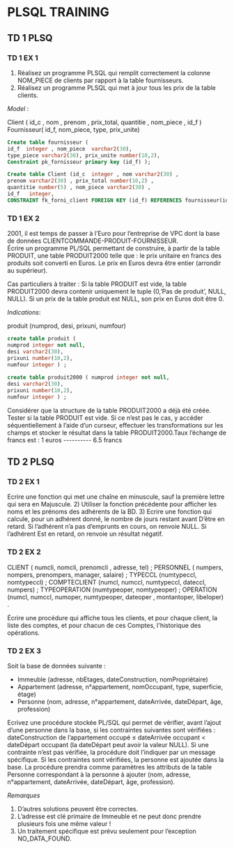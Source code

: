 # PLSQL TRAINING

## TD 1 PLSQ

### TD 1 EX 1

1. Réalisez un programme PLSQL qui remplit correctement la colonne NOM_PIECE de clients par rapport à la table fournisseurs. 
2. Réalisez un programme PLSQL qui met à jour tous les prix de la table clients.

*Model* :  

Client ( id_c , nom , prenom , prix_total, quantitie , nom_piece , id_f ) 
Fournisseur( id_f, nom_piece, type, prix_unite)

```sql
Create table fournisseur ( 
id_f  integer , nom_piece  varchar2(30),
type_piece varchar2(30), prix_unite number(10,2),
Constraint pk_fornisseur primary key (id_f) );

Create table Client (id_c  integer , nom varchar2(30) ,
prenom varchar2(30) , prix_total number(10,2) ,
quantitie number(5) , nom_piece varchar2(30) ,
id_f   integer,
CONSTRAINT fk_forni_client FOREIGN KEY (id_f) REFERENCES fournisseur(id_f));
```

### TD 1 EX 2

2001, il est temps de passer à l’Euro pour l’entreprise de VPC dont la base de données CLIENTCOMMANDE-PRODUIT-FOURNISSEUR.  
Écrire un programme  PL/SQL permettant de construire, à partir de la table PRODUIT, une table PRODUIT2000 telle que : le prix unitaire en francs des produits soit converti en Euros. Le prix en Euros devra être entier (arrondir au supérieur). 
 
Cas particuliers à traiter : 
Si la table PRODUIT est vide, la table PRODUIT2000 devra contenir uniquement le tuple (0,’Pas de produit’, NULL, NULL). Si un prix de la table produit est NULL, son prix en Euros doit être 0.

*Indications*:

produit (numprod, desi, prixuni, numfour)

```sql
create table produit (
numprod integer not null,
desi varchar2(30),
prixuni number(10,2),
numfour integer ) ;
 
create table produit2000 ( numprod integer not null,
desi varchar2(30),
prixuni number(10,2),
numfour integer ) ;
```

Considérer que la structure de la table PRODUIT2000 a déjà été créée. Tester si la table PRODUIT est vide. Si ce n’est pas le cas, y accéder séquentiellement à l’aide d’un curseur, effectuer les transformations sur les champs et stocker le résultat dans la table PRODUIT2000.Taux l’échange de  francs est : 1 euros ---------- 6.5 francs

## TD 2 PLSQ

### TD 2 EX 1

Ecrire une fonction qui met une chaîne en minuscule, sauf la première lettre qui sera en Majuscule. 2) Utiliser la fonction précédente pour afficher les noms et les prénoms des adhérents de la BD. 3) Ecrire une fonction qui calcule, pour un adhérent donné, le nombre de jours restant avant D’être en retard. Si l’adhérent n’a pas d’emprunts en cours, on renvoie NULL. Si l’adhérent Est en retard, on renvoie un résultat négatif.

### TD 2 EX 2

CLIENT ( numcli, nomcli, prenomcli , adresse, tel) ; 
PERSONNEL ( numpers, nompers, prenompers, manager, salaire) ; 
TYPECCL (numtypeccl, nomtypeccl) ; 
COMPTECLIENT (numcl, numccl, numtypeccl, dateccl, numpers) ; 
TYPEOPERATION (numtypeoper, nomtypeoper) ; 
OPERATION (numcl, numccl, numoper, numtypeoper, dateoper , montantoper, libeloper) . 
 
Écrire une procédure qui affiche tous les clients, et pour chaque client, la liste des comptes, et pour chacun de ces Comptes, l'historique des opérations.



### TD 2 EX 3

Soit la base de données suivante :

- Immeuble (adresse, nbEtages, dateConstruction, nomPropriétaire)
- Appartement (adresse, n°appartement, nomOccupant, type, superficie, étage) 
- Personne (nom, adresse, n°appartement, dateArrivée, dateDépart, âge, profession) 

Ecrivez une procédure stockée PL/SQL qui permet de vérifier, avant l’ajout d’une personne dans la base,
si les contraintes suivantes sont vérifiées : dateConstruction de l’appartement occupé ≤ dateArrivée occupant < dateDépart occupant (la dateDépart peut avoir la valeur NULL).
Si une contrainte n’est pas vérifiée, la procédure doit l’indiquer par un message spécifique. 
Si les contraintes sont vérifiées, la personne est ajoutée dans la base.
La procédure prendra comme paramètres les attributs de la table Personne correspondant à la personne à ajouter (nom, adresse, n°appartement, dateArrivée, dateDépart, âge, profession).

*Remarques*

1. D’autres solutions peuvent être correctes.
2. L’adresse est clé primaire de Immeuble et ne peut donc prendre plusieurs fois une même valeur !
3. Un traitement spécifique est prévu seulement pour l’exception NO_DATA_FOUND.

